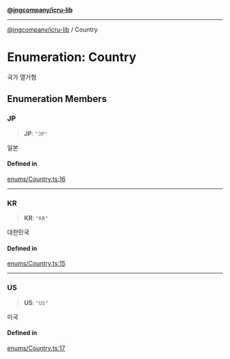 [**@jngcompany/icru-lib**](../README.md)

***

[@jngcompany/icru-lib](../globals.md) / Country

# Enumeration: Country

국가 열거형

## Enumeration Members

### JP

> **JP**: `"JP"`

일본

#### Defined in

[enums/Country.ts:16](https://github.com/jngcompany/icru-lib/blob/c1136b1cca3e7fccee98611dd392fe7b79b1145a/src/enums/Country.ts#L16)

***

### KR

> **KR**: `"KR"`

대한민국

#### Defined in

[enums/Country.ts:15](https://github.com/jngcompany/icru-lib/blob/c1136b1cca3e7fccee98611dd392fe7b79b1145a/src/enums/Country.ts#L15)

***

### US

> **US**: `"US"`

미국

#### Defined in

[enums/Country.ts:17](https://github.com/jngcompany/icru-lib/blob/c1136b1cca3e7fccee98611dd392fe7b79b1145a/src/enums/Country.ts#L17)
